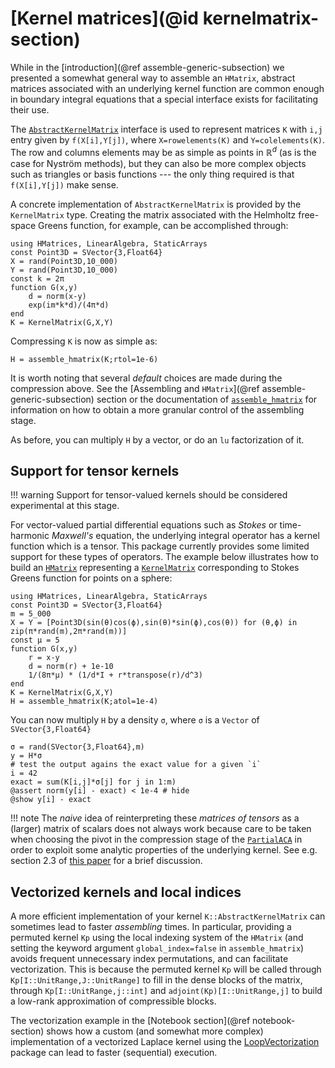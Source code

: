 # [Kernel matrices](@id kernelmatrix-section)

While in the [introduction](@ref assemble-generic-subsection) we presented a
somewhat general way to assemble an `HMatrix`, abstract matrices associated with
an underlying kernel function are common enough in boundary integral equations
that a special interface exists for facilitating their use.

The [`AbstractKernelMatrix`](@ref) interface is used to represent matrices `K` with
`i,j` entry given by `f(X[i],Y[j])`, where `X=rowelements(K)` and
`Y=colelements(K)`. The row and columns elements may be as simple as points in
$\mathbb{R}^d$ (as is the case for Nyström methods), but they can also be more
complex objects such as triangles or basis functions --- the only thing required is
that `f(X[i],Y[j])` make sense. 

A concrete implementation of `AbstractKernelMatrix` is provided by the
`KernelMatrix` type. Creating the matrix associated with the Helmholtz
free-space Greens function, for example, can be accomplished through:

```@example kernel-matrix
using HMatrices, LinearAlgebra, StaticArrays
const Point3D = SVector{3,Float64}
X = rand(Point3D,10_000)
Y = rand(Point3D,10_000)
const k = 2π
function G(x,y) 
    d = norm(x-y)
    exp(im*k*d)/(4π*d)
end
K = KernelMatrix(G,X,Y)
```

Compressing `K` is now as simple as:

```@example kernel-matrix
H = assemble_hmatrix(K;rtol=1e-6)
```

It is worth noting that several *default* choices are made during the
compression above. See the [Assembling and `HMatrix`](@ref
assemble-generic-subsection) section or the documentation of
[`assemble_hmatrix`](@ref) for information on how to obtain a more granular control
of the assembling stage.

As before, you can multiply `H` by a vector, or do an `lu` factorization of it.

## Support for tensor kernels

!!! warning
    Support for tensor-valued kernels should be considered experimental at this
    stage.

For vector-valued partial differential equations such as *Stokes* or
time-harmonic *Maxwell's* equation, the underlying integral operator has a
kernel function which is a tensor. This package currently provides some limited
support for these types of operators. The example below illustrates how to build
an [`HMatrix`](@ref) representing a [`KernelMatrix`](@ref) corresponding to Stokes Greens function for points on a sphere:

```@example stokes
using HMatrices, LinearAlgebra, StaticArrays
const Point3D = SVector{3,Float64}
m = 5_000
X = Y = [Point3D(sin(θ)cos(ϕ),sin(θ)*sin(ϕ),cos(θ)) for (θ,ϕ) in zip(π*rand(m),2π*rand(m))]
const μ = 5
function G(x,y)
    r = x-y
    d = norm(r) + 1e-10
    1/(8π*μ) * (1/d*I + r*transpose(r)/d^3)
end
K = KernelMatrix(G,X,Y)
H = assemble_hmatrix(K;atol=1e-4)
```

You can now multiply `H` by a density `σ`, where `σ` is a `Vector` of
`SVector{3,Float64}`

```@example stokes
σ = rand(SVector{3,Float64},m)
y = H*σ
# test the output agains the exact value for a given `i`
i = 42
exact = sum(K[i,j]*σ[j] for j in 1:m)
@assert norm(y[i] - exact) < 1e-4 # hide
@show y[i] - exact
```

!!! note
    The *naive* idea of reinterpreting these *matrices of tensors* as a (larger)
    matrix of scalars does not always work because care to be taken when
    choosing the pivot in the compression stage of the [`PartialACA`](@ref) in
    order to exploit some analytic properties of the underlying kernel. See
    e.g. section 2.3 of [this
    paper](https://www.sciencedirect.com/science/article/pii/S0021999117306721)
    for a brief discussion.

## Vectorized kernels and local indices

A more efficient implementation of your kernel `K::AbstractKernelMatrix` can
sometimes lead to faster *assembling* times. In particular, providing a permuted
kernel `Kp` using the local indexing system of the `HMatrix` (and setting the
keyword argument `global_index=false` in `assemble_hmatrix`) avoids frequent
unnecessary index permutations, and can facilitate vectorization. This is
because the permuted kernel `Kp` will be called through
`Kp[I::UnitRange,J::UnitRange]` to fill in the dense blocks of the matrix, through
`Kp[I::UnitRange,j::int]` and `adjoint(Kp)[I::UnitRange,j]` to build a low-rank
approximation of compressible blocks. 

The vectorization example in the [Notebook section](@ref notebook-section) shows how a custom (and somewhat
more complex) implementation of a vectorized Laplace kernel using the
[LoopVectorization](https://github.com/JuliaSIMD/LoopVectorization.jl) package
can lead to faster (sequential) execution.
